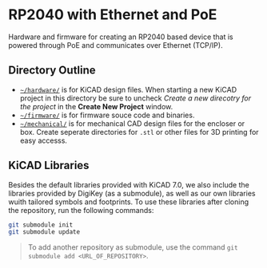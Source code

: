 # RP2040 with Ethernet and PoE

Hardware and firmware for creating an RP2040 based device that is powered through PoE and communicates over Ethernet (TCP/IP).

## Directory Outline

- [`~/hardware/`](hardware) is for KiCAD design files. When starting a new KiCAD project in this directory be sure to uncheck *Create a new direcotry for the project* in the **Create New Project** window.
- [`~/firmware/`](firmware) is for firmware souce code and binaries.
- [`~/mechanical/`](mechanical) is for mechanical CAD design files for the encloser or box. Create seperate directories for `.stl` or other files for 3D printing for easy accesss.

## KiCAD Libraries

Besides the default libraries provided with KiCAD 7.0, we also include the libraries provided by DigiKey (as a submodule), as well as our own libraries wuith tailored symbols and footprints.
To use these libraries after cloning the repository, run the following commands:

```bash
git submodule init
git submodule update
```

> To add another repository as submodule, use the command `git submodule add <URL_OF_REPOSITORY>`.
